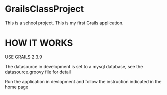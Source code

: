 GrailsClassProject
==================

This is a school project. This is my first Grails application.

HOW IT WORKS
============
USE GRAILS 2.3.9

The datasource in development is set to a mysql database, see the datasource.groovy file for detail

Run the application in devlopment and follow the instruction indicated in the home page
